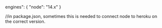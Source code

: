 engines": {
    "node": "14.x"
  }

//in package.json, sometimes this is needed to connect node to heroku on the correct version.

